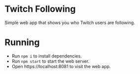 # Twitch Following
Simple web app that shows you who Twitch users are following.

# Running
- Run `npm i` to install dependencies. 
- Run `npm start` to start the web server. 
- Open https://localhost:8081 to visit the web app. 
